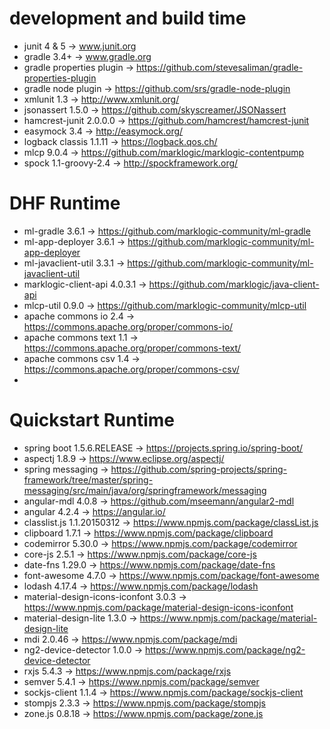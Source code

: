 # development and build time 
- junit 4 & 5 -> www.junit.org
- gradle 3.4+ -> www.gradle.org
- gradle properties plugin -> https://github.com/stevesaliman/gradle-properties-plugin
- gradle node plugin -> https://github.com/srs/gradle-node-plugin
- xmlunit 1.3 -> http://www.xmlunit.org/
- jsonassert 1.5.0 -> https://github.com/skyscreamer/JSONassert
- hamcrest-junit 2.0.0.0 -> https://github.com/hamcrest/hamcrest-junit
- easymock 3.4 -> http://easymock.org/
- logback classis 1.1.11 -> https://logback.qos.ch/
- mlcp 9.0.4 -> https://github.com/marklogic/marklogic-contentpump
- spock 1.1-groovy-2.4 -> http://spockframework.org/

# DHF Runtime
- ml-gradle 3.6.1 -> https://github.com/marklogic-community/ml-gradle
- ml-app-deployer 3.6.1 -> https://github.com/marklogic-community/ml-app-deployer
- ml-javaclient-util 3.3.1 -> https://github.com/marklogic-community/ml-javaclient-util
- marklogic-client-api 4.0.3.1 -> https://github.com/marklogic/java-client-api
- mlcp-util 0.9.0 -> https://github.com/marklogic-community/mlcp-util
- apache commons io 2.4 -> https://commons.apache.org/proper/commons-io/
- apache commons text 1.1 -> https://commons.apache.org/proper/commons-text/
- apache commons csv 1.4 -> https://commons.apache.org/proper/commons-csv/
-

# Quickstart Runtime
- spring boot 1.5.6.RELEASE -> https://projects.spring.io/spring-boot/
- aspectj 1.8.9 -> https://www.eclipse.org/aspectj/
- spring messaging -> https://github.com/spring-projects/spring-framework/tree/master/spring-messaging/src/main/java/org/springframework/messaging
- angular-mdl 4.0.8 -> https://github.com/mseemann/angular2-mdl
- angular 4.2.4 -> https://angular.io/
- classlist.js 1.1.20150312 -> https://www.npmjs.com/package/classList.js
- clipboard 1.7.1 -> https://www.npmjs.com/package/clipboard
- codemirror 5.30.0 -> https://www.npmjs.com/package/codemirror
- core-js 2.5.1 -> https://www.npmjs.com/package/core-js
- date-fns 1.29.0 -> https://www.npmjs.com/package/date-fns
- font-awesome 4.7.0 -> https://www.npmjs.com/package/font-awesome
- lodash 4.17.4 -> https://www.npmjs.com/package/lodash
- material-design-icons-iconfont 3.0.3 -> https://www.npmjs.com/package/material-design-icons-iconfont
- material-design-lite 1.3.0 -> https://www.npmjs.com/package/material-design-lite
- mdi 2.0.46 -> https://www.npmjs.com/package/mdi
- ng2-device-detector 1.0.0 -> https://www.npmjs.com/package/ng2-device-detector
- rxjs 5.4.3 -> https://www.npmjs.com/package/rxjs
- semver 5.4.1 -> https://www.npmjs.com/package/semver
- sockjs-client 1.1.4 -> https://www.npmjs.com/package/sockjs-client
- stompjs 2.3.3 -> https://www.npmjs.com/package/stompjs
- zone.js 0.8.18 -> https://www.npmjs.com/package/zone.js
